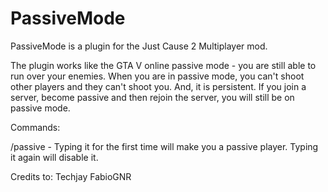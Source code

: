 PassiveMode
===========

PassiveMode is a plugin for the Just Cause 2 Multiplayer mod. 

The plugin works like the GTA V online passive mode - you are still able to run over your enemies.
When you are in passive mode, you can't shoot other players and they can't shoot you. And, it is persistent. If you join a server, become passive and then rejoin the server, you will still be on passive mode.

Commands:

/passive - Typing it for the first time will make you a passive player. Typing it again will disable it.



Credits to:
Techjay
FabioGNR
